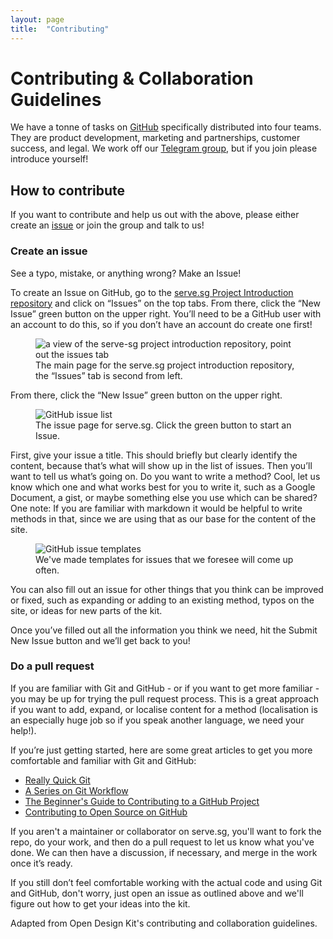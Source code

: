```yaml
---
layout: page
title:  "Contributing"
---
```


# Contributing & Collaboration Guidelines
We have a tonne of tasks on [GitHub](https://docs.google.com/document/d/1ydSVaiCdscI8Kjk2QfaIW9zi-dM-X1yGCcWAvrdRAMI/edit#) specifically distributed into four teams. They are product development, marketing and partnerships, customer success, and legal. We work off our [Telegram group](https://t.me/joinchat/B_GjVBY3aiiQvulHa-Poow), but if you join please introduce yourself!


## How to contribute

If you want to contribute and help us out with the above, please either create an [issue](https://github.com/serve-sg/project-introduction/issues) or join the group and talk to us!

### Create an issue

See a typo, mistake, or anything wrong? Make an Issue!

To create an Issue on GitHub, go to the [serve.sg Project Introduction repository](https://github.com/serve-sg/project-introduction) and click on “Issues” on the top tabs. From there, click the “New Issue” green button on the upper right. You’ll need to be a GitHub user with an account to do this, so if you don’t have an account do create one first!

<figure class="figure">
    <img src="https://i.imgur.com/JKxyT8B.png" alt="a view of the serve-sg project introduction repository, point out the issues tab" />
    <figcaption class="figcaption">The main page for the serve.sg project introduction repository, the “Issues” tab is second from left.</figcaption>
</figure>

From there, click the “New Issue” green button on the upper right.

<figure class="figure">
<img src="https://i.imgur.com/bJXM9Dd.png" alt="GitHub issue list" />
<figcaption class="figcaption">The issue page for serve.sg. Click the green button to start an Issue.</figcaption>
</figure>

First, give your issue a title. This should briefly but clearly identify the content, because that’s what will show up in the list of issues. Then you’ll want to tell us what’s going on. Do you want to write a method? Cool, let us know which one and what works best for you to write it, such as a Google Document, a gist, or maybe something else you use which can be shared? One note: If you are familiar with markdown it would be helpful to write methods in that, since we are using that as our base for the content of the site.

<figure class="figure">
    <img src="https://i.imgur.com/vNxHwlE.png" alt="GitHub issue templates" />
    <figcaption class="figcaption">We've made templates for issues that we foresee will come up often.</figcaption>
</figure>

You can also fill out an issue for other things that you think can be improved or fixed, such as expanding or adding to an existing method, typos on the site, or ideas for new parts of the kit.

Once you’ve filled out all the information you think we need, hit the Submit New Issue button and we’ll get back to you!

### Do a pull request

If you are familiar with Git and GitHub - or if you want to get more familiar - you may be up for trying the pull request process. This is a great approach if you want to add, expand, or localise content for a method (localisation is an especially huge job so if you speak another language, we need your help!).

If you’re just getting started, here are some great articles to get you more comfortable and familiar with Git and GitHub:

- [Really Quick Git](http://vallandingham.me/Quick_Git.html)
- [A Series on Git Workflow](http://vallandingham.me/git-workflow.html)
- [The Beginner's Guide to Contributing to a GitHub Project](https://akrabat.com/the-beginners-guide-to-contributing-to-a-github-project/)
- [Contributing to Open Source on GitHub](https://guides.github.com/activities/contributing-to-open-source/)

If you aren't a maintainer or collaborator on serve.sg, you'll want to fork the repo, do your work, and then do a pull request to let us know what you've done. We can then have a discussion, if necessary, and merge in the work once it’s ready.

If you still don’t feel comfortable working with the actual code and using Git and GitHub, don't worry, just open an issue as outlined above and we'll figure out how to get your ideas into the kit.

Adapted from Open Design Kit's contributing and collaboration guidelines.
